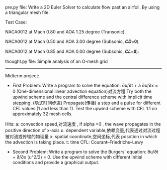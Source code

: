 pre.py file:
Write a 2D Euler Solver to calculate flow past an airfoil. By using a triangular mesh file.

Test Case:

NACA0012 at Mach 0.80 and AOA 1.25 degree (Transonic).

NACA0012 at Mach 0.50 and AOA 3.00 degree (Subsonic, 𝑪𝑫=𝟎).

NACA0012 at Mach 0.85 and AOA 0.00 degree (Subsonic, 𝑪𝑳=𝟎).

thought.py file: Simple analysis of an O-mesh grid

---------------------------------------------------------------------------------------------------
Midterm project:

- First Problem: Write a program to solve the equation: ∂u/∂t + a ∂u/∂x = 0 (One-dimensional linear advection equation)对流方程
Try both the upwind scheme and the central difference scheme with implicit time stepping. (隐式时间步进)
Propagate(传播) a step and a pulse for different CFL values (1 and less than 1).
Test the upwind scheme with CFL 1.1 on approximately 32 mesh cells.

Hits:
    a: convection speed,对流速度 , if alpha >0 , the wave propagates in the positive direction of x-axis
    u: dependent variable,依赖变量,代表通过对流过程被对流或传输的物理量
    x: spatial coordinate,空间坐标,代表 posotion in which the advection is taking place.
    t: time
    CFL: Courant–Friedrichs–Lewy
    
- Second Problem: Write a program to solve the Burgers' equation: ∂u/∂t + ∂/∂x (u^2/2) = 0.
Use the upwind scheme with different initial conditions and provide a graphical output.    
